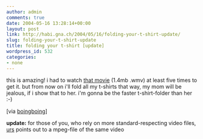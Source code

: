 ```yaml
---
author: admin
comments: true
date: 2004-05-16 13:28:14+00:00
layout: post
link: http://habi.gna.ch/2004/05/16/folding-your-t-shirt-update/
slug: folding-your-t-shirt-update
title: folding your t-shirt [update]
wordpress_id: 532
categories:
- none
---
```


this is amazing!
i had to watch [that movie](http://www.jengajam.com/r/shirt-folding) (1.4mb .wmv) at least five times to get it. 
but from now on i'll fold all my t-shirts that way, my mom will be jealous, if i show that to her. i'm gonna be the faster t-shirt-folder than her :-)

[via [boingboing](http://www.boingboing.net/2004/05/14/tshirt_origami.html)]

**update:** for those of you, who rely on more standard-respecting video files, [urs](http://www.circle.ch/blog/p1437.html) points out to a mpeg-file of the same video
